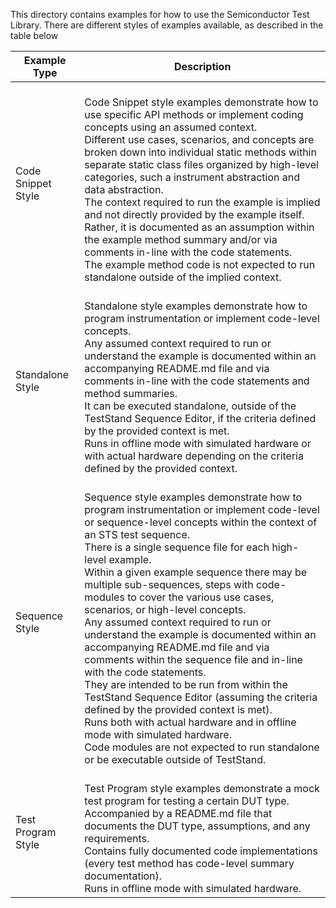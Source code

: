 This directory contains examples for how to use the Semiconductor Test Library.
There are different styles of examples available, as described in the table below

 **Example Type** | **Description** |
|- |- |
| Code Snippet Style | <br>Code Snippet style examples demonstrate how to use specific API methods or implement coding concepts using an assumed context. <br>Different use cases, scenarios, and concepts are broken down into individual static methods within separate static class files organized by high-level categories, such a instrument abstraction and data abstraction.<br>The context required to run the example is implied and not directly provided by the example itself. Rather, it is documented as an assumption within the example method summary and/or via comments in-line with the code statements.<br>The example method code is not expected to run standalone outside of the implied context. |
| Standalone Style | <br>Standalone style examples demonstrate how to program instrumentation or implement code-level concepts.<br>Any assumed context required to run or understand the example is documented within an accompanying README.md file and via comments in-line with the code statements and method summaries.<br>It can be executed standalone, outside of the TestStand Sequence Editor, if the criteria defined by the provided context is met.<br>Runs in offline mode with simulated hardware or with actual hardware depending on the criteria defined by the provided context. |
| Sequence Style | <br>Sequence style examples demonstrate how to program instrumentation or implement code-level or sequence-level concepts within the context of an STS test sequence.<br>There is a single sequence file for each high-level example.<br>Within a given example sequence there may be multiple sub-sequences, steps with code-modules to cover the various use cases, scenarios, or high-level concepts.<br>Any assumed context required to run or understand the example is documented within an accompanying README.md file and via comments within the sequence file and in-line with the code statements.<br>They are intended to be run from within the TestStand Sequence Editor (assuming the criteria defined by the provided context is met). <br>Runs both with actual hardware and in offline mode with simulated hardware.<br>Code modules are not expected to run standalone or be executable outside of TestStand. |
| Test Program Style | <br>Test Program style examples demonstrate a mock test program for testing a certain DUT type. <br>Accompanied by a README.md file that documents the DUT type, assumptions, and any requirements.<br>Contains fully documented code implementations (every test method has code-level summary documentation).<br>Runs in offline mode with simulated hardware. |
